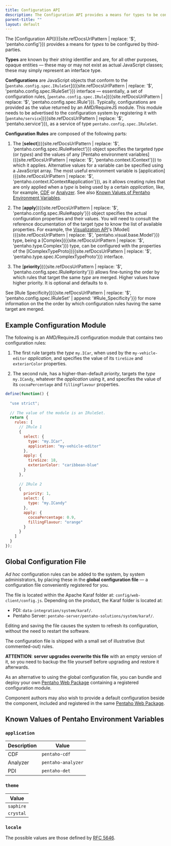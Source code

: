 ```yaml
---
title: Configuration API
description: The Configuration API provides a means for types to be configured by third-parties.
parent-title: ""
layout: default
---
```


The 
[Configuration API]({{site.refDocsUrlPattern | replace: '$', 'pentaho.config'}}) 
provides a means for _types_ to be configured by third-parties.

**Types** are known by their _string_ identifier and are, for all other purposes, opaque entities
— these may or may not exist as actual JavaScript classes; these may simply represent an interface type.

**Configurations** are JavaScript objects that conform to the 
[`pentaho.config.spec.IRuleSet`]({{site.refDocsUrlPattern | replace: '$', 'pentaho.config.spec.IRuleSet'}}) interface
— essentially, a set of configuration rules,
[`pentaho.config.spec.IRule`]({{site.refDocsUrlPattern | replace: '$', 'pentaho.config.spec.IRule'}}).
Typically, 
configurations are provided as the value returned by an AMD/RequireJS module.
This module needs to be advertised to the configuration system by registering it
with [`pentaho/service`]({{site.refDocsUrlPattern | replace: '$', 'pentaho.service'}}),
as a service of type `pentaho.config.spec.IRuleSet`.

**Configuration Rules** are composed of the following parts:

1. The [**select**]({{site.refDocsUrlPattern | replace: '$', 'pentaho.config.spec.IRule#select'}}) object
   specifies the targeted _type_ (or _types_) and the values of any 
   [Pentaho environment variables]({{site.refDocsUrlPattern | replace: '$', 'pentaho.context.IContext'}})
   to which it applies. Alternative values for a variable can be specified using a JavaScript array. 
   The most useful environment variable is 
   [application]({{site.refDocsUrlPattern | replace: '$', 'pentaho.context.IContext#application'}}),
   as it allows creating rules that are only applied when a _type_ is being used by a certain _application_,
   like, for example, 
   [CDF](http://community.pentaho.com/ctools/cdf/) or 
   [Analyzer](http://www.pentaho.com/product/business-visualization-analytics).
   See also [Known Values of Pentaho Environment Variables](known-values-of-pentaho-environment-variables).
   
2. The [**apply**]({{site.refDocsUrlPattern | replace: '$', 'pentaho.config.spec.IRule#apply'}}) object
   specifies the actual configuration properties and their values.
   You will need to consult the reference documentation of the target _type_ to know the list of available properties.
   For example, the [Visualization API](visual)'s 
   [Model]({{site.refDocsUrlPattern | replace: '$', 'pentaho.visual.base.Model'}}) type,
   being a [Complex]({{site.refDocsUrlPattern | replace: '$', 'pentaho.type.Complex'}}) type,
   can be configured with the properties of the 
   [IComplexTypeProto]({{site.refDocsUrlPattern | replace: '$', 'pentaho.type.spec.IComplexTypeProto'}}) interface.

3. The [**priority**]({{site.refDocsUrlPattern | replace: '$', 'pentaho.config.spec.IRule#priority'}}) 
   allows fine-tuning the order by which rules that target the same _type_ are merged.
   Higher values have higher priority. It is optional and defaults to `0`.

See 
[Rule Specificity]({{site.refDocsUrlPattern | replace: '$', 'pentaho.config.spec.IRuleSet' | append: '#Rule_Specificity'}}) 
for more information on the the order by which configuration rules having the same target are merged.


## Example Configuration Module

The following is an AMD/RequireJS configuration module that contains two configuration rules:

1. The first rule targets the _type_ `my.ICar`,
when used by the `my-vehicle-editor` _application_,
and specifies the value of its `tireSize` and `exteriorColor` properties.

2. The second rule, has a higher-than-default _priority_, targets the _type_ `my.ICandy`,
whatever the _application_ using it,
and specifies the value of its `cocoaPercentage` and `fillingFlavour` properties.

```js
define(function() {
  
  "use strict";
  
  // The value of the module is an IRuleSet.
  return {
    rules: [
      // IRule 1
      {
        select: {
          type: "my.ICar",
          application: "my-vehicle-editor"
        },
        apply: {
          tireSize: 18,
          exteriorColor: "caribbean-blue"
        }
      },
    
      // IRule 2
      {
        priority: 1,
        select: {
          type: "my.ICandy"
        },
        apply: {
          cocoaPercentage: 0.9,
          fillingFlavour: "orange"
        }
      }
    ]
  }
});
```


## Global Configuration File

_Ad hoc_ configuration rules can be added to the system, by system administrators, 
by placing these in the **global configuration file** — 
a configuration file conveniently registered for you.

The file is located within the Apache Karaf folder at: `config/web-client/config.js`.
Depending on the product, the Karaf folder is located at: 
- PDI: `data-integration/system/karaf/`.
- Pentaho Server: `pentaho-server/pentaho-solutions/system/karaf/`.

Editing and saving the file causes the system to refresh its configuration,
without the need to restart the software.

The configuration file is shipped with a small set of illustrative (but commented-out) rules.

**ATTENTION**: **server upgrades overwrite this file** with an empty version of it, 
so you need to backup the file yourself before upgrading and restore it afterwards.

As an alternative to using the global configuration file, 
you can bundle and deploy your own [Pentaho Web Package](web-package) 
containing a registered configuration module.

Component authors may also wish to provide a default configuration beside the component,
included and registered in the same [Pentaho Web Package](web-package). 


## Known Values of Pentaho Environment Variables
### `application`

| Description | Value              |
|-------------|--------------------|
| CDF         | `pentaho-cdf`      |
| Analyzer    | `pentaho-analyzer` |
| PDI         | `pentaho-det`      |

### `theme`

| Value       |
|-------------|
|`saphire`    |
|`crystal`    |

### `locale`

The possible values are those defined by [RFC 5646](https://tools.ietf.org/html/rfc5646).
